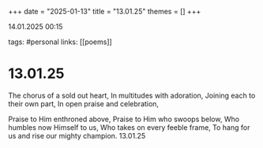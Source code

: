 +++
date = "2025-01-13"
title = "13.01.25"
themes = []
+++

14.01.2025 00:15

tags: #personal
links: [[poems]]

# 13.01.25

The chorus of a sold out heart,
In multitudes with adoration,
Joining each to their own part,
In open praise and celebration,

Praise to Him enthroned above,
Praise to Him who swoops below,
Who humbles now Himself to us,
Who takes on every feeble frame,
To hang for us and rise our mighty champion.
13.01.25

